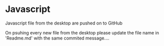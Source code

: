 # Javascript
Javascript file from the desktop are pushed on to GitHub

On psuhing every new file from the desktop please update the file name in 'Readme.md'
with the same commited message....
